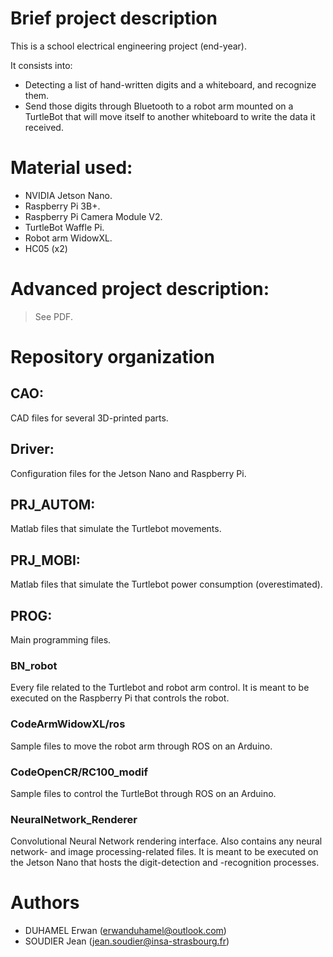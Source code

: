 Brief project description
======


This is a school electrical engineering project (end-year).

It consists into:
  * Detecting a list of hand-written digits and a whiteboard, and recognize them.
  * Send those digits through Bluetooth to a robot arm mounted on a TurtleBot that will move itself to another whiteboard to write the data it received.

Material used:
======

  * NVIDIA Jetson Nano.
  * Raspberry Pi 3B+.
  * Raspberry Pi Camera Module V2.
  * TurtleBot Waffle Pi.
  * Robot arm WidowXL.
  * HC05 (x2)


Advanced project description:
======

> See PDF.


Repository organization
======

 CAO:
----------
  CAD files for several 3D-printed parts.

Driver:
----------

  Configuration files for the Jetson Nano and Raspberry Pi.

PRJ_AUTOM:
----------

  Matlab files that simulate the Turtlebot movements.

PRJ_MOBI:
----------

  Matlab files that simulate the Turtlebot power consumption (overestimated).

PROG:
----------

  Main programming files.

### BN_robot

  Every file related to the Turtlebot and robot arm control. 
It is meant to be executed on the Raspberry Pi that controls the robot.

### CodeArmWidowXL/ros

  Sample files to move the robot arm through ROS on an Arduino.


### CodeOpenCR/RC100_modif

  Sample files to control the TurtleBot through ROS on an Arduino.


### NeuralNetwork_Renderer

  Convolutional Neural Network rendering interface. Also contains any neural network- and image processing-related files.
It is meant to be executed on the Jetson Nano that hosts the digit-detection and -recognition processes.

Authors
======


  * DUHAMEL Erwan (erwanduhamel@outlook.com)
  * SOUDIER Jean (jean.soudier@insa-strasbourg.fr)


